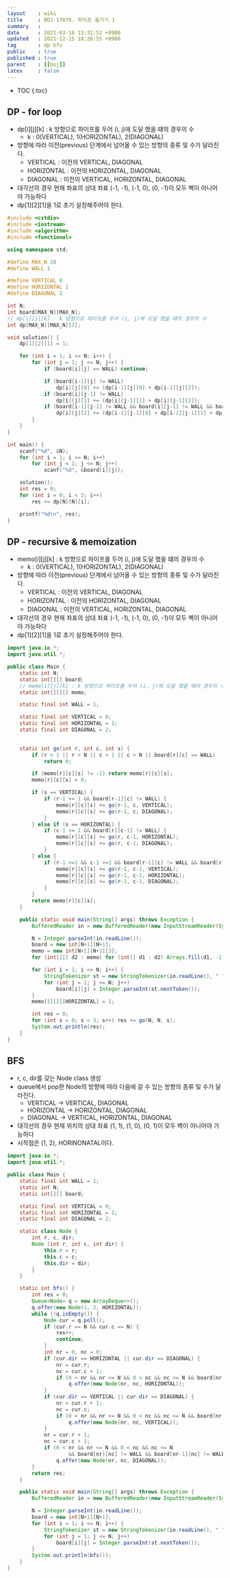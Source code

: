 ```yaml
---
layout    : wiki
title     : BOJ 17070. 파이프 옮기기 1
summary   : 
date      : 2021-03-16 13:31:52 +0900
updated   : 2021-12-15 18:26:55 +0900
tag       : dp bfs
public    : true
published : true
parent    : [[boj]]
latex     : false
---
```

* TOC
{:toc}

## DP - for loop
- dp[i][j][k] : k 방향으로 파이프를 두어 (i, j)에 도달 했을 떄의 경우의 수
	- k : 0(VERTICAL), 1(HORIZONTAL), 2(DIAGONAL)
- 방향에 따라 이전(previous) 단계에서 넘어올 수 있는 방향의 종류 및 수가 달라진다.
	- VERTICAL : 이전의 VERTICAL, DIAGONAL
	- HORIZONTAL : 이전의 HORIZONTAL, DIAGONAL
	- DIAGONAL : 이전의 VERTICAL, HORIZONTAL, DIAGONAL
- 대각선의 경우 현재 좌표의 상대 좌표 (-1, -1), (-1, 0), (0, -1)이 모두 벽이 아니어야 가능하다
- dp[1][2][1]을 1로 초기 설정해주어야 한다.

```cpp linenos
#include <cstdio>
#include <iostream>
#include <algorithm>
#include <functional>

using namespace std;

#define MAX_N 20
#define WALL 1

#define VERTICAL 0
#define HORIZONTAL 1
#define DIAGONAL 2

int N;
int board[MAX_N][MAX_N];
// dp[i][j][k] : k 방향으로 파이프를 두어 (i, j)에 도달 했을 떄의 경우의 수
int dp[MAX_N][MAX_N][3];

void solution() {
	dp[1][2][1] = 1;

	for (int i = 1; i <= N; i++) {
		for (int j = 1; j <= N; j++) {
			if (board[i][j] == WALL) continue;

			if (board[i-1][j] != WALL)
				dp[i][j][0] += (dp[i-1][j][0] + dp[i-1][j][2]);
			if (board[i][j-1] != WALL)
				dp[i][j][1] += (dp[i][j-1][1] + dp[i][j-1][2]);
			if (board[i-1][j-1] != WALL && board[i][j-1] != WALL && board[i-1][j] != WALL)
				dp[i][j][2] += (dp[i-1][j-1][0] + dp[i-1][j-1][1] + dp[i-1][j-1][2]);
		}
	}
}

int main() {
	scanf("%d", &N);
	for (int i = 1; i <= N; i++)
		for (int j = 1; j <= N; j++)
			scanf("%d", &board[i][j]);

	solution();
	int res = 0;
	for (int i = 0; i < 3; i++)
		res += dp[N][N][i];

	printf("%d\n", res);
}
```
## DP - recursive & memoization
- memo[i][j][k] : k 방향으로 파이프를 두어 (i, j)에 도달 했을 떄의 경우의 수
	- k : 0(VERTICAL), 1(HORIZONTAL), 2(DIAGONAL)
- 방향에 따라 이전(previous) 단계에서 넘어올 수 있는 방향의 종류 및 수가 달라진다.
	- VERTICAL : 이전의 VERTICAL, DIAGONAL
	- HORIZONTAL : 이전의 HORIZONTAL, DIAGONAL
	- DIAGONAL : 이전의 VERTICAL, HORIZONTAL, DIAGONAL
- 대각선의 경우 현재 좌표의 상대 좌표 (-1, -1), (-1, 0), (0, -1)이 모두 벽이 아니어야 가능하다
- dp[1][2][1]을 1로 초기 설정해주어야 한다.

```java linenos
import java.io.*;
import java.util.*;

public class Main {
	static int N;
	static int[][] board;
	// memo[i][j][k] : k 방향으로 파이프를 두어 (i, j)에 도달 했을 떄의 경우의 수
	static int[][][] memo; 

	static final int WALL = 1;

	static final int VERTICAL = 0;
	static final int HORIZONTAL = 1;
	static final int DIAGONAL = 2;

	
	static int go(int r, int c, int s) {
		if (r < 1 || r > N || c < 1 || c > N || board[r][c] == WALL)
			return 0;

		if (memo[r][c][s] != -1) return memo[r][c][s];
		memo[r][c][s] = 0;

		if (s == VERTICAL) {
			if (r-1 >= 1 && board[r-1][c] != WALL) {
				memo[r][c][s] += go(r-1, c, VERTICAL);
				memo[r][c][s] += go(r-1, c, DIAGONAL);
			}
		} else if (s == HORIZONTAL) {
			if (c-1 >= 1 && board[r][c-1] != WALL) {
				memo[r][c][s] += go(r, c-1, HORIZONTAL);
				memo[r][c][s] += go(r, c-1, DIAGONAL);
			}
		} else {
			if (r-1 >=1 && c-1 >=1 && board[r-1][c] != WALL && board[r][c-1] != WALL) {
				memo[r][c][s] += go(r-1, c-1, VERTICAL);
				memo[r][c][s] += go(r-1, c-1, HORIZONTAL);
				memo[r][c][s] += go(r-1, c-1, DIAGONAL);
			}
		}
		return memo[r][c][s];
	}

	public static void main(String[] args) throws Exception {
		BufferedReader in = new BufferedReader(new InputStreamReader(System.in));

		N = Integer.parseInt(in.readLine());
		board = new int[N+1][N+1];
		memo = new int[N+1][N+1][3];
		for (int[][] d2 : memo) for (int[] d1 : d2) Arrays.fill(d1, -1);

		for (int i = 1; i <= N; i++) {
			StringTokenizer st = new StringTokenizer(in.readLine(), " ");
			for (int j = 1; j <= N; j++)
				board[i][j] = Integer.parseInt(st.nextToken());
		}
		memo[1][2][HORIZONTAL] = 1;

		int res = 0;
		for (int s = 0; s < 3; s++) res += go(N, N, s);
		System.out.println(res);
	}
}
```


## BFS
- r, c, dir를 갖는 Node class 생성
- queue에서 pop한 Node의 방향에 따라 다음에 갈 수 있는 방향의 종류 및 수가 달라진다.
	- VERTICAL -> VERTICAL, DIAGONAL
	- HORIZONTAL -> HORIZONTAL, DIAGONAL
	- DIAGONAL -> VERTICAL, HORIZONTAL, DIAGONAL
- 대각선의 경우 현재 위치의 상대 좌표 (1, 1), (1, 0), (0, 1)이 모두 벽이 아니어야 가능하다
- 시작점은 (1, 2), HORINONATAL이다.


```java linenos
import java.io.*;
import java.util.*;

public class Main {
	static final int WALL = 1;
	static int N;
	static int[][] board;

	static final int VERTICAL = 0;
	static final int HORIZONTAL = 1;
	static final int DIAGONAL = 2;

	static class Node {
		int r, c, dir;
		Node (int r, int c, int dir) {
			this.r = r;
			this.c = c;
			this.dir = dir;
		}
	}

	static int bfs() {
		int res = 0;
		Queue<Node> q = new ArrayDeque<>();
		q.offer(new Node(1, 2, HORIZONTAL));
		while (!q.isEmpty()) {
			Node cur = q.poll();
			if (cur.r == N && cur.c == N) {
				res++;
				continue;
			}
			int nr = 0, nc = 0;
			if (cur.dir == HORIZONTAL || cur.dir == DIAGONAL) {
				nr = cur.r;
				nc = cur.c + 1;
				if (0 < nr && nr <= N && 0 < nc && nc <= N && board[nr][nc] != WALL)
					q.offer(new Node(nr, nc, HORIZONTAL));
			}
			if (cur.dir == VERTICAL || cur.dir == DIAGONAL) {
				nr = cur.r + 1;
				nc = cur.c;
				if (0 < nr && nr <= N && 0 < nc && nc <= N && board[nr][nc] != WALL)
					q.offer(new Node(nr, nc, VERTICAL));
			}
			nr = cur.r + 1;
			nc = cur.c + 1;
			if (0 < nr && nr <= N && 0 < nc && nc <= N
					&& board[nr][nc] != WALL && board[nr-1][nc] != WALL && board[nr][nc-1] != WALL)
				q.offer(new Node(nr, nc, DIAGONAL));
		}
		return res;
	}

	public static void main(String[] args) throws Exception {
		BufferedReader in = new BufferedReader(new InputStreamReader(System.in));

		N = Integer.parseInt(in.readLine());
		board = new int[N+1][N+1];
		for (int i = 1; i <= N; i++) {
			StringTokenizer st = new StringTokenizer(in.readLine(), " ");
			for (int j = 1; j <= N; j++)
				board[i][j] = Integer.parseInt(st.nextToken());
		}
		System.out.println(bfs());
	}
}
```
